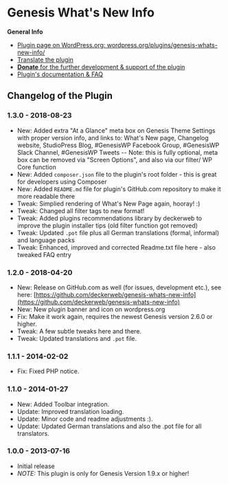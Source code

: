 # Genesis What's New Info

**General Info**

* [Plugin page on WordPress.org: wordpress.org/plugins/genesis-whats-new-info/](https://wordpress.org/plugins/genesis-whats-new-info/)
* [Translate the plugin](https://translate.wordpress.org/projects/wp-plugins/genesis-whats-new-info)
* [**Donate** for the further development & support of the plugin](https://www.paypal.me/deckerweb)
* [Plugin's documentation & FAQ](https://wordpress.org/plugins/genesis-whats-new-info/#faq)


## Changelog of the Plugin

### 1.3.0 - 2018-08-23 
* New: Added extra "At a Glance" meta box on Genesis Theme Settings with proper version info, and links to: What's New page, Changelog website, StudioPress Blog, #GenesisWP Facebook Group, #GenesisWP Slack Channel, #GenesisWP Tweets -- Note: this is fully optional, meta box can be removed via "Screen Options", and also via our filter/ WP Core function
* New: Added `composer.json` file to the plugin's root folder - this is great for developers using Composer
* New: Added `README.md` file for plugin's GitHub.com repository to make it more readable there
* Tweak: Simplied rendering of What's New Page again, hooray! :)
* Tweak: Changed all filter tags to new format!
* Tweak: Added plugins recommendations library by deckerweb to improve the plugin installer tips (old filter function got removed)
* Tweak: Updated `.pot` file plus all German translations (formal, informal) and language packs
* Tweak: Enhanced, improved and corrected Readme.txt file here - also tweaked FAQ entry


### 1.2.0 - 2018-04-20

* New: Release on GitHub.com as well (for issues, development etc.), see here: [https://github.com/deckerweb/genesis-whats-new-info](https://github.com/deckerweb/genesis-whats-new-info)
* New: New plugin banner and icon on wordpress.org
* Fix: Make it work again, requires the newest Genesis version 2.6.0 or higher.
* Tweak: A few subtle tweaks here and there.
* Tweak: Updated translations and `.pot` file.


### 1.1.1 - 2014-02-02

* Fix: Fixed PHP notice.


### 1.1.0 - 2014-01-27

* New: Added Toolbar integration.
* Update: Improved translation loading.
* Update: Minor code and readme adjustments :).
* Update: Updated German translations and also the .pot file for all translators.


### 1.0.0 - 2013-07-16

* Initial release
* *NOTE:* This plugin is only for Genesis Version 1.9.x or higher!